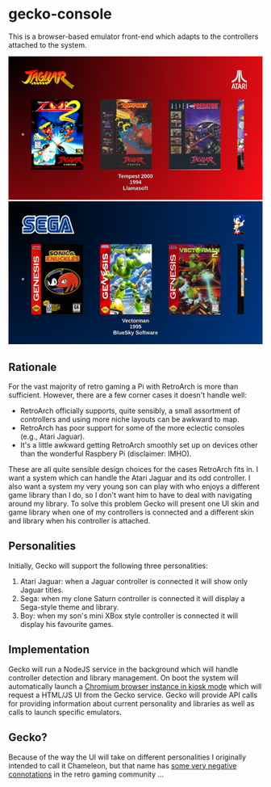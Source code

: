 # gecko-console

This is a browser-based emulator front-end which adapts to the controllers attached 
to the system.

![Gecko with Jaguar personality](./preview/gecko-jag-screen-sm.png) ![Gecko with Sega personality](./preview/gecko-sega-screen-sm.png)

## Rationale

For the vast majority of retro gaming a Pi with RetroArch is more 
than sufficient. However, there are a few corner cases it doesn't handle well:

* RetroArch officially supports, quite sensibly, a small assortment of controllers 
and using more niche layouts can be awkward to map.
* RetroArch has poor support for some of the more eclectic consoles (e.g., Atari 
Jaguar).
* It's a little awkward getting RetroArch smoothly set up on devices other than 
the wonderful Raspbery Pi (disclaimer: IMHO).

These are all quite sensible design choices for the cases RetroArch fits in. I want 
a system which can handle the Atari Jaguar and its odd controller. I also want a 
system my very young son can play with who enjoys a different game library than I do, 
so I don't want him to have to deal with navigating around my library. To solve 
this problem Gecko will present one UI skin and game library when one of my 
controllers is connected and a different skin and library when his controller is attached.

## Personalities

Initially, Gecko will support the following three personalities:

1) Atari Jaguar: when a Jaguar controller is connected it will show only Jaguar titles.
2) Sega: when my clone Saturn controller is connected it will display a Sega-style theme 
and library.
3) Boy: when my son's mini XBox style controller is connected it will display his favourite games.

## Implementation

Gecko will run a NodeJS service in the background which will handle controller detection 
and library management. On boot the system will automatically launch a [Chromium 
browser instance in kiosk mode](https://github.com/dgrubb/Ubuntu-Kiosk) which will 
request a HTML/JS UI from the Gecko service. Gecko will provide API calls for 
providing information about current personality and libraries as well as calls to launch 
specific emulators.

## Gecko?

Because of the way the UI will take on different personalities I originally intended 
to call it Chameleon, but that name has [some very negative connotations](https://en.wikipedia.org/wiki/Chameleon_(video_game_console)) in the retro 
gaming community ... 
